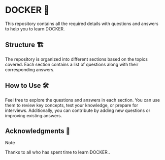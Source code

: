 # DOCKER 📝

This repository contains all the required details with questions and answers to help you to learn DOCKER.

## Structure 🏗️

The repository is organized into different sections based on the topics covered. Each section contains a list of questions along with their corresponding answers.

## How to Use 🛠️

Feel free to explore the questions and answers in each section. You can use them to review key concepts, test your knowledge, or prepare for interviews. Additionally, you can contribute by adding new questions or improving existing answers.


## Acknowledgments 🙏

> [!NOTE]
> Thanks to all who has spent time to learn DOCKER..
